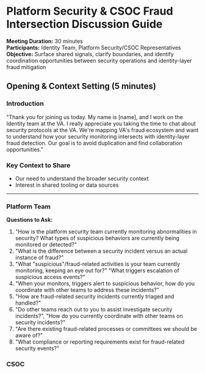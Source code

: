 # Platform Security & CSOC Fraud Intersection Discussion Guide

**Meeting Duration:** 30 minutes  
**Participants:** Identity Team, Platform Security/CSOC Representatives  
**Objective:** Surface shared signals, clarify boundaries, and identify coordination opportunities between security operations and identity-layer fraud mitigation

## Opening & Context Setting (5 minutes)

### Introduction
"Thank you for joining us today. My name is [name], and I work on the Identity team at the VA. I really appreciate you taking the time to chat about security protocols at the VA.  We're mapping VA's fraud ecosystem and want to understand how your security monitoring intersects with identity-layer fraud detection. Our goal is to avoid duplication and find collaboration opportunities."

### Key Context to Share
- Our need to understand the broader security context
- Interest in shared tooling or data sources

---
### Platform Team
**Questions to Ask:**
1. "How is the platform security team currently monitoring abnormalities in security?  What types of suspicious behaviors are currently being monitored or detected?"
2. "What is the difference between a security incident versus an actual instance of fraud?"
3. "What "suspicious"/fraud-related activities is your team currently monitoring, keeping an eye out for?" "What triggers escalation of suspicious access events?"
4. "When your monitors, triggers alert to suspicious behavior, how do you coordinate with other teams to address these incidents?"
5. "How are fraud-related security incidents currently triaged and handled?"
6. "Do other teams reach out to you to assist investigate security incidents?", "How do you currently coordinate with other teams on security incidents?"
7. "Are there existing fraud-related processes or committees we should be aware of?"
8. "What compliance or reporting requirements exist for fraud-related security events?"

### CSOC



